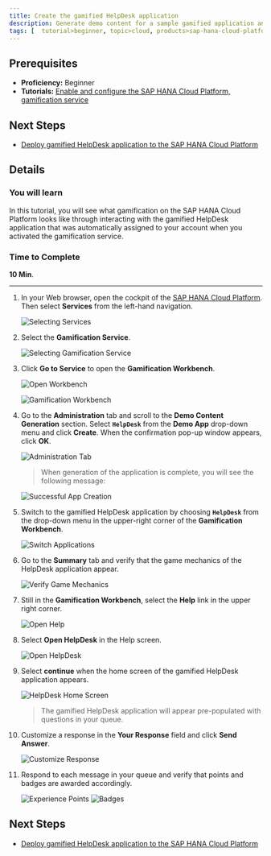 ```yaml
---
title: Create the gamified HelpDesk application
description: Generate demo content for a sample gamified application and use the application.
tags: [  tutorial>beginner, topic>cloud, products>sap-hana-cloud-platform ]
---
```

## Prerequisites  
 - **Proficiency:** Beginner
 - **Tutorials:** [Enable and configure the SAP HANA Cloud Platform, gamification service](http://www.sap.com/developer/tutorials/hcp-gamification-service-enable.html)
## Next Steps
 - [Deploy gamified HelpDesk application to the SAP HANA Cloud Platform](http://www.sap.com/developer/tutorials/hcp-deploy-gamified-application.html)

## Details
### You will learn  
In this tutorial, you will see what gamification on the SAP HANA Cloud Platform looks like through interacting with the gamified HelpDesk application that was automatically assigned to your account when you activated the gamification service.

### Time to Complete
**10 Min**.

---

1. In your Web browser, open the cockpit of the [SAP HANA Cloud Platform](https://account.hanatrial.ondemand.com/cockpit). Then select **Services** from the left-hand navigation.

    ![Selecting Services](1.png)

2. Select the **Gamification Service**.

    ![Selecting Gamification Service](2.png)

3. Click **Go to Service** to open the **Gamification Workbench**.

    ![Open Workbench](3.png)

    ![Gamification Workbench](4.png)

4. Go to the **Administration** tab and scroll to the **Demo Content Generation** section. Select **`HelpDesk`** from the **Demo App** drop-down menu and click **Create**. When the confirmation pop-up window appears, click **OK**.

    ![Administration Tab](5.png)

    > When generation of the application is complete, you will see the following message:

    ![Successful App Creation](6.png)

5. Switch to the gamified HelpDesk application by choosing **`HelpDesk`** from the drop-down menu in the upper-right corner of the **Gamification Workbench**.

    ![Switch Applications](7.png)

6. Go to the **Summary** tab and verify that the game mechanics of the HelpDesk application appear.

    ![Verify Game Mechanics](8.png)

7. Still in the **Gamification Workbench**, select the **Help** link in the upper right corner.

    ![Open Help](9.png)

8. Select **Open HelpDesk** in the Help screen.

    ![Open HelpDesk](10.png)

9. Select **continue** when the home screen of the gamified HelpDesk application appears.

    ![HelpDesk Home Screen](11.png)

    > The gamified HelpDesk application will appear pre-populated with questions in your queue.

10. Customize a response in the **Your Response** field and click **Send Answer**.

    ![Customize Response](12.png)

11. Respond to each message in your queue and verify that points and badges are awarded accordingly.

    ![Experience Points](13.png)
    ![Badges](14.png)

## Next Steps
 - [Deploy gamified HelpDesk application to the SAP HANA Cloud Platform](http://www.sap.com/developer/tutorials/hcp-deploy-gamified-application.html)
